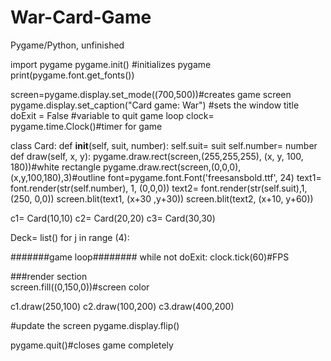 # War-Card-Game
Pygame/Python, unfinished

import pygame
pygame.init() #initializes pygame
print(pygame.font.get_fonts()) 

screen=pygame.display.set_mode((700,500))#creates game screen
pygame.display.set_caption("Card game: War") #sets the window title
doExit = False #variable to quit game loop
clock= pygame.time.Clock()#timer for game 

class Card:
  def __init__(self, suit, number):
    self.suit= suit
    self.number= number 
  def draw(self, x, y):
    pygame.draw.rect(screen,(255,255,255), (x, y, 100, 180))#white rectangle
    pygame.draw.rect(screen,(0,0,0),(x,y,100,180),3)#outline
    font=pygame.font.Font('freesansbold.ttf', 24)
    text1= font.render(str(self.number), 1, (0,0,0))
    text2= font.render(str(self.suit),1,(250, 0,0))
    screen.blit(text1, (x+30 ,y+30))
    screen.blit(text2, (x+10, y+60))

c1= Card(10,10)
c2= Card(20,20)
c3= Card(30,30)

Deck= list()
for j in range (4):
  
#######game loop########
while not doExit:
  clock.tick(60)#FPS 
 

###render section  
  screen.fill((0,150,0))#screen color

  c1.draw(250,100)
  c2.draw(100,200)
  c3.draw(400,200)
  
  #update the screen
  pygame.display.flip()

pygame.quit()#closes game completely
